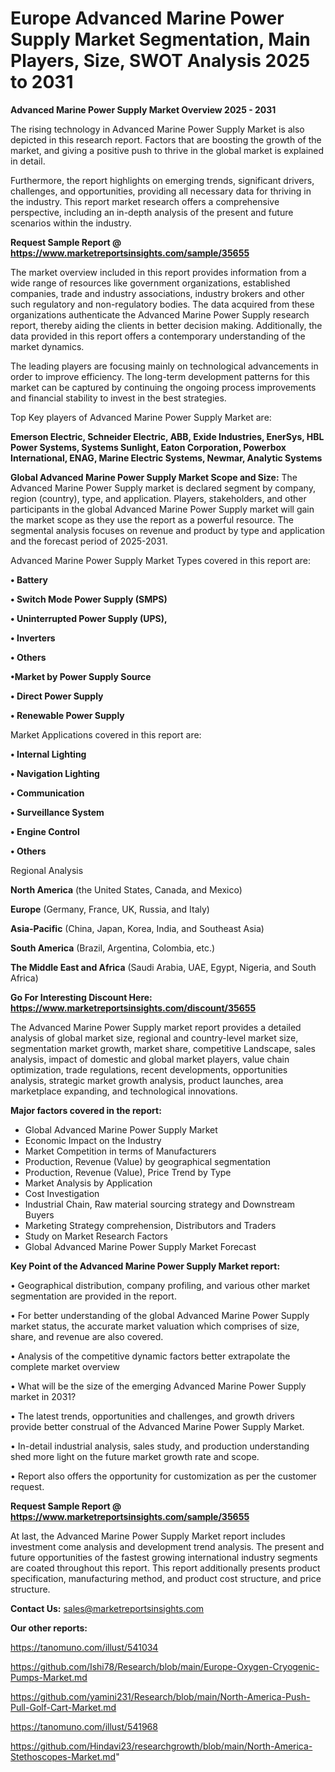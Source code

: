 # Europe Advanced Marine Power Supply Market Segmentation, Main Players, Size, SWOT Analysis 2025 to 2031

<Strong> Advanced Marine Power Supply Market Overview 2025 - 2031</strong>

The rising technology in Advanced Marine Power Supply Market is also depicted in this research report. Factors that are boosting the growth of the market, and giving a positive push to thrive in the global market is explained in detail.

Furthermore, the report highlights on emerging trends, significant drivers, challenges, and opportunities, providing all necessary data for thriving in the industry. This report market research offers a comprehensive perspective, including an in-depth analysis of the present and future scenarios within the industry.

<strong>Request Sample Report @ <a href=https://www.marketreportsinsights.com/sample/35655>https://www.marketreportsinsights.com/sample/35655</a></strong>

The market overview included in this report provides information from a wide range of resources like government organizations, established companies, trade and industry associations, industry brokers and other such regulatory and non-regulatory bodies. The data acquired from these organizations authenticate the Advanced Marine Power Supply research report, thereby aiding the clients in better decision making. Additionally, the data provided in this report offers a contemporary understanding of the market dynamics.

The leading players are focusing mainly on technological advancements in order to improve efficiency. The long-term development patterns for this market can be captured by continuing the ongoing process improvements and financial stability to invest in the best strategies.

Top Key players of Advanced Marine Power Supply Market are:

<strong>Emerson Electric, Schneider Electric, ABB, Exide Industries, EnerSys, HBL Power Systems, Systems Sunlight, Eaton Corporation, Powerbox International, ENAG, Marine Electric Systems, Newmar, Analytic Systems</strong>

<strong><b>Global Advanced Marine Power Supply Market Scope and Size:</b></strong>
The Advanced Marine Power Supply market is declared segment by company, region (country), type, and application. Players, stakeholders, and other participants in the global Advanced Marine Power Supply market will gain the market scope as they use the report as a powerful resource. The segmental analysis focuses on revenue and product by type and application and the forecast period of 2025-2031.

Advanced Marine Power Supply Market Types covered in this report are:

<strong>•  Battery

•  Switch Mode Power Supply (SMPS)

•  Uninterrupted Power Supply (UPS),

•  Inverters

•  Others

•Market by Power Supply Source

•  Direct Power Supply

•  Renewable Power Supply</strong>

Market Applications covered in this report are:

<strong>•  Internal Lighting

•  Navigation Lighting

•  Communication

•  Surveillance System

•  Engine Control

•  Others</strong> 

Regional Analysis

<strong>North America</strong> (the United States, Canada, and Mexico)

<strong>Europe</strong> (Germany, France, UK, Russia, and Italy)

<strong>Asia-Pacific</strong> (China, Japan, Korea, India, and Southeast Asia)

<strong>South America</strong> (Brazil, Argentina, Colombia, etc.)

<strong>The Middle East and Africa</strong> (Saudi Arabia, UAE, Egypt, Nigeria, and South Africa)

<strong>Go For Interesting Discount Here: <a href=https://www.marketreportsinsights.com/discount/35655>https://www.marketreportsinsights.com/discount/35655</a></strong>

The Advanced Marine Power Supply market report provides a detailed analysis of global market size, regional and country-level market size, segmentation market growth, market share, competitive Landscape, sales analysis, impact of domestic and global market players, value chain optimization, trade regulations, recent developments, opportunities analysis, strategic market growth analysis, product launches, area marketplace expanding, and technological innovations.

<strong><b>Major factors covered in the report:</b></strong>
<ul>
  <li>Global Advanced Marine Power Supply Market </li>
  <li>Economic Impact on the Industry</li>
  <li>Market Competition in terms of Manufacturers</li>
  <li>Production, Revenue (Value) by geographical segmentation</li>
  <li>Production, Revenue (Value), Price Trend by Type</li>
  <li>Market Analysis by Application</li>
  <li>Cost Investigation</li>
  <li>Industrial Chain, Raw material sourcing strategy and Downstream Buyers</li>
  <li>Marketing Strategy comprehension, Distributors and Traders</li>
  <li>Study on Market Research Factors</li>
  <li>Global Advanced Marine Power Supply Market Forecast</li>
</ul>

<strong><b>Key Point of the Advanced Marine Power Supply Market report:</b></strong>

• Geographical distribution, company profiling, and various other market segmentation are provided in the report.

• For better understanding of the global Advanced Marine Power Supply market status, the accurate market valuation which comprises of size, share, and revenue are also covered.

• Analysis of the competitive dynamic factors better extrapolate the complete market overview

• What will be the size of the emerging Advanced Marine Power Supply market in 2031?

• The latest trends, opportunities and challenges, and growth drivers provide better construal of the Advanced Marine Power Supply Market.

• In-detail industrial analysis, sales study, and production understanding shed more light on the future market growth rate and scope.

• Report also offers the opportunity for customization as per the customer request.

<strong>Request Sample Report @ <a href=https://www.marketreportsinsights.com/sample/35655>https://www.marketreportsinsights.com/sample/35655</a></strong>

At last, the Advanced Marine Power Supply Market report includes investment come analysis and development trend analysis. The present and future opportunities of the fastest growing international industry segments are coated throughout this report. This report additionally presents product specification, manufacturing method, and product cost structure, and price structure.

<strong>Contact Us:</strong>
sales@marketreportsinsights.com

<strong>Our other reports:</strong>

<a href=https://tanomuno.com/illust/541034>https://tanomuno.com/illust/541034</a>

<a href=https://github.com/Ishi78/Research/blob/main/Europe-Oxygen-Cryogenic-Pumps-Market.md>https://github.com/Ishi78/Research/blob/main/Europe-Oxygen-Cryogenic-Pumps-Market.md</a>

<a href=https://github.com/yamini231/Research/blob/main/North-America-Push-Pull-Golf-Cart-Market.md>https://github.com/yamini231/Research/blob/main/North-America-Push-Pull-Golf-Cart-Market.md</a>

<a href=https://tanomuno.com/illust/541968>https://tanomuno.com/illust/541968</a>

<a href=https://github.com/Hindavi23/researchgrowth/blob/main/North-America-Stethoscopes-Market.md>https://github.com/Hindavi23/researchgrowth/blob/main/North-America-Stethoscopes-Market.md</a>"
